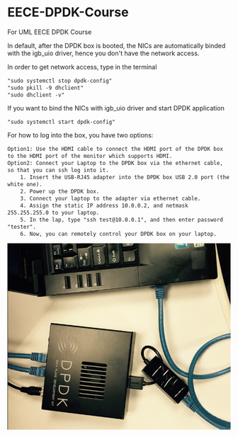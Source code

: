 # EECE-DPDK-Course
For UML EECE DPDK Course

In default, after the DPDK box is booted, the NICs are automatically binded with the igb_uio driver, hence you don't have
the network access.

In order to get network access, type in the terminal

	"sudo systemctl stop dpdk-config"
	"sudo pkill -9 dhclient"
	"sudo dhclient -v"

If you want to bind the NICs with igb_uio driver and start DPDK application

	"sudo systemctl start dpdk-config"

For how to log into the box, you have two options:

	Option1: Use the HDMI cable to connect the HDMI port of the DPDK box to the HDMI port of the monitor which supports HDMI.
	Option2: Connect your Laptop to the DPDK box via the ethernet cable, so that you can ssh log into it.
		1. Insert the USB-RJ45 adapter into the DPDK box USB 2.0 port (the white one).
		2. Power up the DPDK box.
		3. Connect your laptop to the adapter via ethernet cable.
		4. Assign the static IP address 10.0.0.2, and netmask 255.255.255.0 to your laptop.
		5. In the lap, type "ssh test@10.0.0.1", and then enter password "tester".
		6. Now, you can remotely control your DPDK box on your laptop.
![Screenshot](dpdk-box-connection.png)
